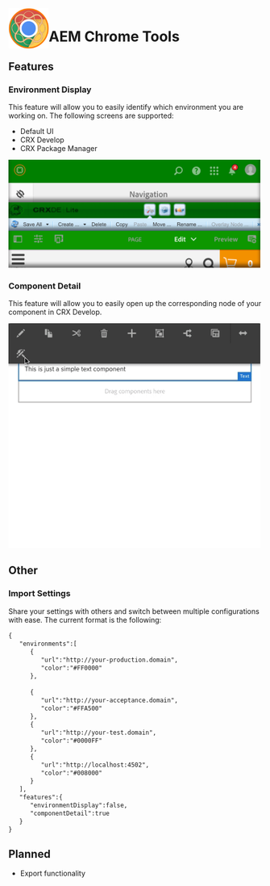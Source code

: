 <img align="left" width="80" height="80" src="https://github.com/Jdruwe/aem-chrome-tools/blob/master/icons/icon128.png?raw=true" alt="AEM Chrome Tools Logo">

# AEM Chrome Tools

## Features

### Environment Display

This feature will allow you to easily identify which environment you are working on. The following screens are supported:

* Default UI
* CRX Develop
* CRX Package Manager

<img src="https://github.com/Jdruwe/aem-chrome-tools/blob/master/plugin-src/images/environment-display.png?raw=true"
     width="500"/>

### Component Detail

This feature will allow you to easily open up the corresponding node of your component in CRX Develop.

<img src="https://github.com/Jdruwe/aem-chrome-tools/blob/master/plugin-src/images/component-detail.gif?raw=true"
     width="500"/>

## Other

### Import Settings

Share your settings with others and switch between multiple configurations with ease. The current format is the following:

```
{
   "environments":[
      {
         "url":"http://your-production.domain",
         "color":"#FF0000"
      },

      {
         "url":"http://your-acceptance.domain",
         "color":"#FFA500"
      },
      {
         "url":"http://your-test.domain",
         "color":"#0000FF"
      },
      {
         "url":"http://localhost:4502",
         "color":"#008000"
      }
   ],
   "features":{
      "environmentDisplay":false,
      "componentDetail":true
   }
}

```

## Planned

* Export functionality
